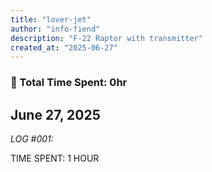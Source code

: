 ```yaml
---
title: "lover-jet"
author: "info-fiend"
description: "F-22 Raptor with transmitter"
created_at: "2025-06-27"
---
```

### :revolving_hearts: Total Time Spent: 0hr
June 27, 2025
---
*LOG #001:*




TIME SPENT: 1 HOUR